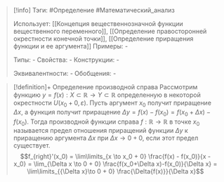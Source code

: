 > [!info]
> Тэги: #Определение #Математический_анализ   
> 
> Использует: [[Концепция вещественнозначной функции вещественного переменного]], [[Определение правосторонней окрестности конечной точки]], [[Определение приращения функции и ее аргумента]]
> Примеры: *-*
> 
> Типы: *-*
> Свойства: *-*
> Конструкции: *-*
> 
> Эквивалентности: *-*
> Обобщения: *-*

> [!definition]+ Определение производной справа
> Рассмотрим функцию $y = f(x):X \subset \mathbb{R}\rightarrow Y \subset \mathbb{R}$ определенную в некоторой окрестности $U(x_0+0, \varepsilon)$. Пусть аргумент $x_0$ получит приращение $\Delta x$, а функция получит приращение $\Delta y = f(x) - f(x_0) = f(x_0 + \Delta x) - f(x_0)$. Тогда производной функции справа $f: \mathbb{R}\rightarrow \mathbb{R}$ в точке $x_0$ называется предел отношения приращений функции $\Delta y$ к приращению аргумента $\Delta x$ при $\Delta x \to 0 + 0$, если этот предел существует. $$f_{right}'(x_0) = \lim\limits_{x \to x_0 + 0} \frac{f(x) - f(x_0)}{x - x_0} = \lim_{\Delta x \to 0 + 0} \frac{f(x_0+\Delta x)-f(x_0)}{\Delta x} = \lim\limits_{{\Delta x}\to 0 + 0} \frac{\Delta{f(x)}}{\Delta x}$$